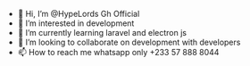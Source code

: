 - 👋 Hi, I’m @HypeLords Gh Official
- 👀 I’m interested in development 
- 🌱 I’m currently learning laravel and electron js
- 💞️ I’m looking to collaborate on development with developers 
- 📫 How to reach me whatsapp only +233 57 888 8044

<!---
HypeLords-Gh-Official/HypeLords-Gh-Official is a ✨ special ✨ repository because its `README.md` (this file) appears on your GitHub profile.
You can click the Preview link to take a look at your changes.
--->
